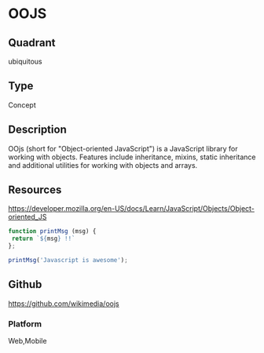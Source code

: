 # OOJS

## Quadrant
ubiquitous

## Type
Concept

## Description
OOjs (short for "Object-oriented JavaScript") is a JavaScript library for working with objects. Features include inheritance, mixins, static inheritance and additional utilities for working with objects and arrays. 

## Resources
https://developer.mozilla.org/en-US/docs/Learn/JavaScript/Objects/Object-oriented_JS

```javascript
function printMsg (msg) {
 return `${msg} !!` 
};

printMsg('Javascript is awesome');
```

## Github
https://github.com/wikimedia/oojs

### Platform
Web,Mobile